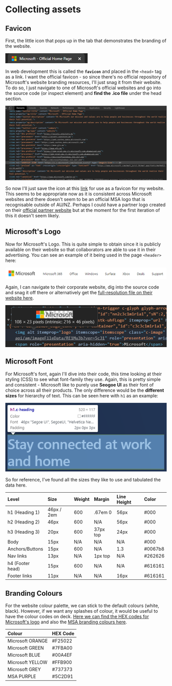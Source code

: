 # Collecting assets

## Favicon

First, the little icon that pops up in the tab that demonstrates the branding of the website. 

![Microsoft website favicon](../../.gitbook/assets/image%20%2830%29.png)

In web development this is called the **`favicon`** and placed in the `<head>` tag as a link. I want the official favicon - so since there's no official repository of Microsoft's website branding resources, I'll just snag it from their website. To do so, I just navigate to one of Microsoft's official websites and go into the source code \(or inspect element\) and **find the .ico file** under the head section.

![Source code for Microsoft&apos;s website](../../.gitbook/assets/image%20%2831%29.png)

So now I'll just save the icon at this [link](https://c.s-microsoft.com/favicon.ico?v2) for use as a favicon for my website. This seems to be appropriate now as it is consistent across Microsoft websites and there doesn't seem to be an official MSA logo that is recognisable outside of AU/NZ. Perhaps I could have a partner logo created on their [official partner website](https://partner.microsoft.com/en-us/marketing/branding) but at the moment for the first iteration of this it doesn't seem likely.

## Microsoft's Logo

Now for Microsoft's Logo. This is quite simple to obtain since it is publicly available on their website so that collaborators are able to use it in their advertising. You can see an example of it being used in the page `<header>` here:

![Microsoft website header and nav](../../.gitbook/assets/image%20%2832%29.png)

Again, I can navigate to their corporate website, dig into the source code and snag it off there or alternatively get the [full-resolution file on their website here](https://www.microsoft.com/en-us/legal/intellectualproperty/trademarks/usage/logo.aspx).

![](../../.gitbook/assets/image%20%2829%29.png)

## Microsoft Font

For Microsoft's font, again I'll dive into their code, this time looking at their styling \(CSS\) to see what font-family they use. Again, this is pretty simple and consistent - Microsoft like to purely use **Seogoe UI** as their font of choice across all their products. The only difference would be the **different sizes** for hierarchy of text. This can be seen here with `h1` as an example:

![h1 with a size of 46px and using Segoe UI](../../.gitbook/assets/image%20%2833%29.png)

So for reference, I've found all the sizes they like to use and tabulated the data here.

| Level | Size | Weight | Margin | Line Height | Color |
| :--- | :--- | :--- | :--- | :--- | :--- |
| h1 \(Heading 1\) | 46px / 2em | 600 | .67em 0 | 56px | \#000 |
| h2 \(Heading 2\) | 46px | 600 | N/A | 56px | \#000 |
| h3 \(Heading 3\) | 20px | 600 | 37px top | 24px | \#000 |
| Body | 15px | N/A | N/A | N/A | \#000 |
| Anchors/Buttons | 15px | 600 | N/A | 1.3 | \#0067b8 |
| Nav links | 13px | N/A | 1px top | N/A | \#262626 |
| h4 \(Footer head\) | 15px | 600 | N/A | N/A | \#616161 |
| Footer links | 11px | N/A | N/A | 16px | \#616161 |

## Branding Colours

For the website colour palette, we can stick to the default colours \(white, black\). However, if we want any splashes of colour, it would be useful to have the colour codes on deck. [Here we can find the HEX codes for Microsoft's logo](https://brandpalettes.com/microsoft-color-codes/) and also the [MSA branding colours here](https://msa.ms).

| Colour | HEX Code |
| :--- | :--- |
| Microsoft ORANGE | \#F25022 |
| Microsoft GREEN | \#7FBA00 |
| Microsoft BLUE | \#00A4EF |
| Microsoft YELLOW | \#FFB900 |
| Microsoft GREY | \#737373 |
| MSA PURPLE | \#5C2D91 |



